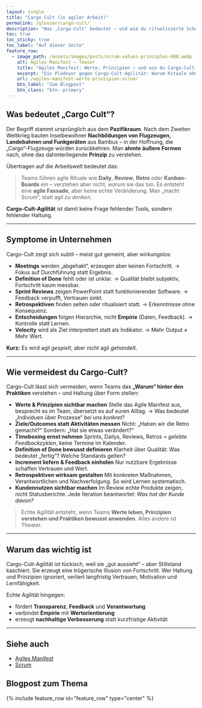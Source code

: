 ```yaml
---
layout: single
title: "Cargo Cult (in agiler Arbeit)"
permalink: /glossar/cargo-cult/
description: "Was ‚Cargo-Cult‘ bedeutet – und wie du ritualisierte Schein-Agilität erkennst und vermeidest."
toc: true
toc_sticky: true
toc_label: "Auf dieser Seite"
feature_row:
  - image_path: /assets/images/posts/scrum-values-principles-600.webp
    alt: Agiles Manifest – Teaser
    title: "Agiles Manifest: Werte, Prinzipien – und wie du Cargo-Cult vermeidest"
    excerpt: "Ein Plädoyer gegen Cargo-Cult-Agilität: Warum Rituale ohne Haltung keine Wirkung entfalten – und wie echte Agilität gelingt."
    url: /agiles-manifest-werte-prinzipien-scrum/
    btn_label: "Zum Blogpost"
    btn_class: "btn--primary"
---
```


## Was bedeutet „Cargo Cult“?
Der Begriff stammt ursprünglich aus dem **Pazifikraum**.
Nach dem Zweiten Weltkrieg bauten Inselbewohner **Nachbildungen von Flugzeugen, Landebahnen und Funkgeräten** aus Bambus – in der Hoffnung, die „Cargo“-Flugzeuge würden zurückkehren.
Man **ahmte äußere Formen** nach, ohne das dahinterliegende **Prinzip** zu verstehen.

Übertragen auf die Arbeitswelt bedeutet das:
> Teams führen agile Rituale wie **Daily**, **Review**, **Retro** oder **Kanban-Boards** ein – verstehen aber nicht, *warum* sie das tun.
> Es entsteht eine **agile Fassade**, aber keine echte Veränderung.
> Man „macht Scrum“, statt agil *zu denken*.

**Cargo-Cult-Agilität** ist damit keine Frage fehlender Tools, sondern fehlender Haltung.

---

## Symptome in Unternehmen
Cargo-Cult zeigt sich subtil – meist gut gemeint, aber wirkungslos:

- **Meetings** werden „abgehakt“, erzeugen aber keinen Fortschritt.
  → Fokus auf Durchführung statt Ergebnis.
- **Definition of Done** fehlt oder ist unklar.
  → Qualität bleibt subjektiv, Fortschritt kaum messbar.
- **Sprint Reviews** zeigen PowerPoint statt funktionierender Software.
  → Feedback verpufft, Vertrauen sinkt.
- **Retrospektiven** finden selten oder ritualisiert statt.
  → Erkenntnisse ohne Konsequenz.
- **Entscheidungen** folgen Hierarchie, nicht **Empirie** (Daten, Feedback).
  → Kontrolle statt Lernen.
- **Velocity** wird als Ziel interpretiert statt als Indikator.
  → Mehr Output ≠ Mehr Wert.

**Kurz:** Es wird agil *gespielt*, aber nicht agil *gehandelt*.

---

## Wie vermeidest du Cargo-Cult?
Cargo-Cult lässt sich vermeiden, wenn Teams das **„Warum“ hinter den Praktiken** verstehen – und Haltung über Form stellen:

- **Werte & Prinzipien sichtbar machen**
  Stelle das Agile Manifest aus, besprecht es im Team, übersetzt es auf euren Alltag.
  → Was bedeutet „Individuen über Prozesse“ *bei uns konkret*?
- **Ziele/Outcomes statt Aktivitäten messen**
  Nicht: „Haben wir die Retro gemacht?“
  Sondern: „Hat sie etwas verändert?“
- **Timeboxing ernst nehmen**
  Sprints, Dailys, Reviews, Retros = *gelebte Feedbackzyklen*, keine Termine im Kalender.
- **Definition of Done bewusst definieren**
  Klarheit über Qualität: Was bedeutet „fertig“? Welche Standards gelten?
- **Increment liefern & Feedback einholen**
  Nur nutzbare Ergebnisse schaffen Vertrauen und Wert.
- **Retrospektiven wirksam gestalten**
  Mit konkreten Maßnahmen, Verantwortlichen und Nachverfolgung.
  So wird Lernen systematisch.
- **Kundennutzen sichtbar machen**
  Im Review echte Produkte zeigen, nicht Statusberichte.
  Jede Iteration beantwortet: *Was hat der Kunde davon?*

> Echte Agilität entsteht, wenn Teams **Werte leben, Prinzipien verstehen und Praktiken bewusst anwenden**.
> Alles andere ist Theater.

---

## Warum das wichtig ist
Cargo-Cult-Agilität ist tückisch, weil sie „gut aussieht“ – aber Stillstand kaschiert.
Sie erzeugt eine trügerische Illusion von Fortschritt.
Wer Haltung und Prinzipien ignoriert, verliert langfristig Vertrauen, Motivation und Lernfähigkeit.

Echte Agilität hingegen:
- fördert **Transparenz**, **Feedback** und **Verantwortung**
- verbindet **Empirie** mit **Wertorientierung**
- erzeugt **nachhaltige Verbesserung** statt kurzfristige Aktivität

---

## Siehe auch

- [Agiles Manifest](/glossar/agiles-manifest/)
- [Scrum](/agiles-manifest-werte-prinzipien-scrum/#wie-werte-prinzipien-und-scrum-zusammenwirken)

## Blogpost zum Thema

<div class="blogpost-card">
  {% include feature_row id="feature_row" type="center" %}
</div>

